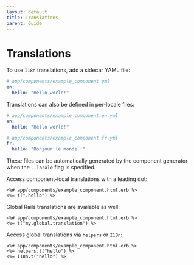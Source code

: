 ```yaml
---
layout: default
title: Translations
parent: Guide
---
```


# Translations

To use `I18n` translations, add a sidecar YAML file:

```yml
# app/components/example_component.yml
en:
  hello: "Hello world!"
```

Translations can also be defined in per-locale files:

```yml
# app/components/example_component.en.yml
en:
  hello: "Hello world!"

# app/components/example_component.fr.yml
fr:
  hello: "Bonjour le monde !"
```

These files can be automatically generated by the component generator when the `--locale` flag is specified.

Access component-local translations with a leading dot:

```erb
<%# app/components/example_component.html.erb %>
<%= t(".hello") %>
```

Global Rails translations are available as well:

```erb
<%# app/components/example_component.html.erb %>
<%= t("my.global.translation") %>
```

Access global translations via `helpers` or `I18n`:

```erb
<%# app/components/example_component.html.erb %>
<%= helpers.t("hello") %>
<%= I18n.t("hello") %>
```
